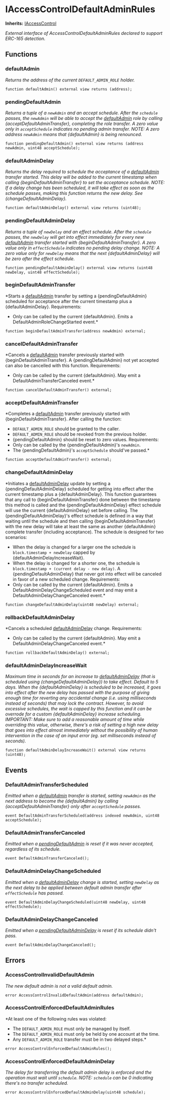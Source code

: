 # IAccessControlDefaultAdminRules
**Inherits:**
[IAccessControl](/lib/openzeppelin-contracts/contracts/access/IAccessControl.sol/interface.IAccessControl.md)

*External interface of AccessControlDefaultAdminRules declared to support ERC-165 detection.*


## Functions
### defaultAdmin

*Returns the address of the current `DEFAULT_ADMIN_ROLE` holder.*


```solidity
function defaultAdmin() external view returns (address);
```

### pendingDefaultAdmin

*Returns a tuple of a `newAdmin` and an accept schedule.
After the `schedule` passes, the `newAdmin` will be able to accept the [defaultAdmin](/lib/openzeppelin-contracts/contracts/access/extensions/IAccessControlDefaultAdminRules.sol/interface.IAccessControlDefaultAdminRules.md#defaultadmin) role
by calling {acceptDefaultAdminTransfer}, completing the role transfer.
A zero value only in `acceptSchedule` indicates no pending admin transfer.
NOTE: A zero address `newAdmin` means that {defaultAdmin} is being renounced.*


```solidity
function pendingDefaultAdmin() external view returns (address newAdmin, uint48 acceptSchedule);
```

### defaultAdminDelay

*Returns the delay required to schedule the acceptance of a [defaultAdmin](/lib/openzeppelin-contracts/contracts/access/extensions/IAccessControlDefaultAdminRules.sol/interface.IAccessControlDefaultAdminRules.md#defaultadmin) transfer started.
This delay will be added to the current timestamp when calling {beginDefaultAdminTransfer} to set
the acceptance schedule.
NOTE: If a delay change has been scheduled, it will take effect as soon as the schedule passes, making this
function returns the new delay. See {changeDefaultAdminDelay}.*


```solidity
function defaultAdminDelay() external view returns (uint48);
```

### pendingDefaultAdminDelay

*Returns a tuple of `newDelay` and an effect schedule.
After the `schedule` passes, the `newDelay` will get into effect immediately for every
new [defaultAdmin](/lib/openzeppelin-contracts/contracts/access/extensions/IAccessControlDefaultAdminRules.sol/interface.IAccessControlDefaultAdminRules.md#defaultadmin) transfer started with {beginDefaultAdminTransfer}.
A zero value only in `effectSchedule` indicates no pending delay change.
NOTE: A zero value only for `newDelay` means that the next {defaultAdminDelay}
will be zero after the effect schedule.*


```solidity
function pendingDefaultAdminDelay() external view returns (uint48 newDelay, uint48 effectSchedule);
```

### beginDefaultAdminTransfer

*Starts a [defaultAdmin](/lib/openzeppelin-contracts/contracts/access/extensions/IAccessControlDefaultAdminRules.sol/interface.IAccessControlDefaultAdminRules.md#defaultadmin) transfer by setting a {pendingDefaultAdmin} scheduled for acceptance
after the current timestamp plus a {defaultAdminDelay}.
Requirements:
- Only can be called by the current {defaultAdmin}.
Emits a DefaultAdminRoleChangeStarted event.*


```solidity
function beginDefaultAdminTransfer(address newAdmin) external;
```

### cancelDefaultAdminTransfer

*Cancels a [defaultAdmin](/lib/openzeppelin-contracts/contracts/access/extensions/IAccessControlDefaultAdminRules.sol/interface.IAccessControlDefaultAdminRules.md#defaultadmin) transfer previously started with {beginDefaultAdminTransfer}.
A {pendingDefaultAdmin} not yet accepted can also be cancelled with this function.
Requirements:
- Only can be called by the current {defaultAdmin}.
May emit a DefaultAdminTransferCanceled event.*


```solidity
function cancelDefaultAdminTransfer() external;
```

### acceptDefaultAdminTransfer

*Completes a [defaultAdmin](/lib/openzeppelin-contracts/contracts/access/extensions/IAccessControlDefaultAdminRules.sol/interface.IAccessControlDefaultAdminRules.md#defaultadmin) transfer previously started with {beginDefaultAdminTransfer}.
After calling the function:
- `DEFAULT_ADMIN_ROLE` should be granted to the caller.
- `DEFAULT_ADMIN_ROLE` should be revoked from the previous holder.
- {pendingDefaultAdmin} should be reset to zero values.
Requirements:
- Only can be called by the {pendingDefaultAdmin}'s `newAdmin`.
- The {pendingDefaultAdmin}'s `acceptSchedule` should've passed.*


```solidity
function acceptDefaultAdminTransfer() external;
```

### changeDefaultAdminDelay

*Initiates a [defaultAdminDelay](/lib/openzeppelin-contracts/contracts/access/extensions/IAccessControlDefaultAdminRules.sol/interface.IAccessControlDefaultAdminRules.md#defaultadmindelay) update by setting a {pendingDefaultAdminDelay} scheduled for getting
into effect after the current timestamp plus a {defaultAdminDelay}.
This function guarantees that any call to {beginDefaultAdminTransfer} done between the timestamp this
method is called and the {pendingDefaultAdminDelay} effect schedule will use the current {defaultAdminDelay}
set before calling.
The {pendingDefaultAdminDelay}'s effect schedule is defined in a way that waiting until the schedule and then
calling {beginDefaultAdminTransfer} with the new delay will take at least the same as another {defaultAdmin}
complete transfer (including acceptance).
The schedule is designed for two scenarios:
- When the delay is changed for a larger one the schedule is `block.timestamp + newDelay` capped by
{defaultAdminDelayIncreaseWait}.
- When the delay is changed for a shorter one, the schedule is `block.timestamp + (current delay - new delay)`.
A {pendingDefaultAdminDelay} that never got into effect will be canceled in favor of a new scheduled change.
Requirements:
- Only can be called by the current {defaultAdmin}.
Emits a DefaultAdminDelayChangeScheduled event and may emit a DefaultAdminDelayChangeCanceled event.*


```solidity
function changeDefaultAdminDelay(uint48 newDelay) external;
```

### rollbackDefaultAdminDelay

*Cancels a scheduled [defaultAdminDelay](/lib/openzeppelin-contracts/contracts/access/extensions/IAccessControlDefaultAdminRules.sol/interface.IAccessControlDefaultAdminRules.md#defaultadmindelay) change.
Requirements:
- Only can be called by the current {defaultAdmin}.
May emit a DefaultAdminDelayChangeCanceled event.*


```solidity
function rollbackDefaultAdminDelay() external;
```

### defaultAdminDelayIncreaseWait

*Maximum time in seconds for an increase to [defaultAdminDelay](/lib/openzeppelin-contracts/contracts/access/extensions/IAccessControlDefaultAdminRules.sol/interface.IAccessControlDefaultAdminRules.md#defaultadmindelay) (that is scheduled using {changeDefaultAdminDelay})
to take effect. Default to 5 days.
When the {defaultAdminDelay} is scheduled to be increased, it goes into effect after the new delay has passed with
the purpose of giving enough time for reverting any accidental change (i.e. using milliseconds instead of seconds)
that may lock the contract. However, to avoid excessive schedules, the wait is capped by this function and it can
be overrode for a custom {defaultAdminDelay} increase scheduling.
IMPORTANT: Make sure to add a reasonable amount of time while overriding this value, otherwise,
there's a risk of setting a high new delay that goes into effect almost immediately without the
possibility of human intervention in the case of an input error (eg. set milliseconds instead of seconds).*


```solidity
function defaultAdminDelayIncreaseWait() external view returns (uint48);
```

## Events
### DefaultAdminTransferScheduled
*Emitted when a [defaultAdmin](/lib/openzeppelin-contracts/contracts/access/extensions/IAccessControlDefaultAdminRules.sol/interface.IAccessControlDefaultAdminRules.md#defaultadmin) transfer is started, setting `newAdmin` as the next
address to become the {defaultAdmin} by calling {acceptDefaultAdminTransfer} only after `acceptSchedule`
passes.*


```solidity
event DefaultAdminTransferScheduled(address indexed newAdmin, uint48 acceptSchedule);
```

### DefaultAdminTransferCanceled
*Emitted when a [pendingDefaultAdmin](/lib/openzeppelin-contracts/contracts/access/extensions/IAccessControlDefaultAdminRules.sol/interface.IAccessControlDefaultAdminRules.md#pendingdefaultadmin) is reset if it was never accepted, regardless of its schedule.*


```solidity
event DefaultAdminTransferCanceled();
```

### DefaultAdminDelayChangeScheduled
*Emitted when a [defaultAdminDelay](/lib/openzeppelin-contracts/contracts/access/extensions/IAccessControlDefaultAdminRules.sol/interface.IAccessControlDefaultAdminRules.md#defaultadmindelay) change is started, setting `newDelay` as the next
delay to be applied between default admin transfer after `effectSchedule` has passed.*


```solidity
event DefaultAdminDelayChangeScheduled(uint48 newDelay, uint48 effectSchedule);
```

### DefaultAdminDelayChangeCanceled
*Emitted when a [pendingDefaultAdminDelay](/lib/openzeppelin-contracts/contracts/access/extensions/IAccessControlDefaultAdminRules.sol/interface.IAccessControlDefaultAdminRules.md#pendingdefaultadmindelay) is reset if its schedule didn't pass.*


```solidity
event DefaultAdminDelayChangeCanceled();
```

## Errors
### AccessControlInvalidDefaultAdmin
*The new default admin is not a valid default admin.*


```solidity
error AccessControlInvalidDefaultAdmin(address defaultAdmin);
```

### AccessControlEnforcedDefaultAdminRules
*At least one of the following rules was violated:
- The `DEFAULT_ADMIN_ROLE` must only be managed by itself.
- The `DEFAULT_ADMIN_ROLE` must only be held by one account at the time.
- Any `DEFAULT_ADMIN_ROLE` transfer must be in two delayed steps.*


```solidity
error AccessControlEnforcedDefaultAdminRules();
```

### AccessControlEnforcedDefaultAdminDelay
*The delay for transferring the default admin delay is enforced and
the operation must wait until `schedule`.
NOTE: `schedule` can be 0 indicating there's no transfer scheduled.*


```solidity
error AccessControlEnforcedDefaultAdminDelay(uint48 schedule);
```

